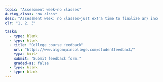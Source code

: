 ```yaml
---
topic: "Assessment week—no classes"
during_class: "No class"
desc: "Assessment week: no classes—just extra time to finalize any incomplete assignments."
clr: "1, 2, 3"

tasks:
  - type: blank
  - type: blank
  - title: "College course feedback"
    url: "https://www.algonquincollege.com/studentfeedback/"
    type: basic
    submit: "Submit feedback form."
    graded-as: false
  - type: blank
  - type: blank
---
```

